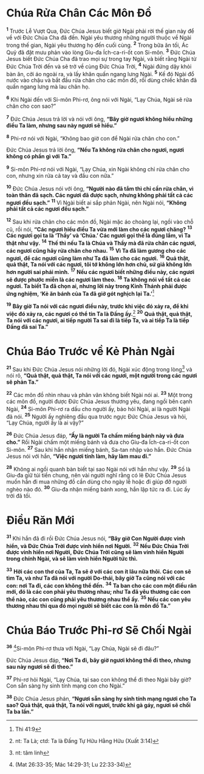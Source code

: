 # Chúa Rửa Chân Các Môn Đồ
<sup><b>1</b></sup> Trước Lễ Vượt Qua, Đức Chúa Jesus biết giờ Ngài phải rời thế gian này để về với Đức Chúa Cha đã đến. Ngài yêu thương những người thuộc về Ngài trong thế gian, Ngài yêu thương họ đến cuối cùng. <sup><b>2</b></sup> Trong bữa ăn tối, Ác Quỷ đã đặt mưu phản vào lòng Giu-đa Ích-ca-ri-ốt con Si-môn. <sup><b>3</b></sup> Đức Chúa Jesus biết Đức Chúa Cha đã trao mọi sự trong tay Ngài, và biết rằng Ngài từ Đức Chúa Trời đến và sẽ trở về cùng Đức Chúa Trời, <sup><b>4</b></sup> Ngài đứng dậy khỏi bàn ăn, cởi áo ngoài ra, và lấy khăn quấn ngang lưng Ngài. <sup><b>5</b></sup> Kế đó Ngài đổ nước vào chậu và bắt đầu rửa chân cho các môn đồ, rồi dùng chiếc khăn đã quấn ngang lưng mà lau chân họ.

<sup><b>6</b></sup> Khi Ngài đến với Si-môn Phi-rơ, ông nói với Ngài, “Lạy Chúa, Ngài sẽ rửa chân cho con sao?”

<sup><b>7</b></sup> Đức Chúa Jesus trả lời và nói với ông, **“Bây giờ ngươi không hiểu những điều Ta làm, nhưng sau này ngươi sẽ hiểu.”**

<sup><b>8</b></sup> Phi-rơ nói với Ngài, “Không bao giờ con để Ngài rửa chân cho con.”

Đức Chúa Jesus trả lời ông, **“Nếu Ta không rửa chân cho ngươi, ngươi không có phần gì với Ta.”**

<sup><b>9</b></sup> Si-môn Phi-rơ nói với Ngài, “Lạy Chúa, xin Ngài không chỉ rửa chân cho con, nhưng xin rửa cả tay và đầu con nữa.”

<sup><b>10</b></sup> Đức Chúa Jesus nói với ông, **“Người nào đã tắm thì chỉ cần rửa chân, vì toàn thân đã sạch. Các ngươi đã được sạch, nhưng không phải tất cả các ngươi đều sạch.”** <sup><b>11</b></sup> Vì Ngài biết ai sắp phản Ngài, nên Ngài nói, **“Không phải tất cả các ngươi đều sạch.”**

<sup><b>12</b></sup> Sau khi rửa chân cho các môn đồ, Ngài mặc áo choàng lại, ngồi vào chỗ cũ, rồi nói, **“Các ngươi hiểu điều Ta vừa mới làm cho các ngươi chăng?** <sup><b>13</b></sup> **Các ngươi gọi ta là ‘Thầy’ và ‘Chúa.’ Các ngươi gọi thế là đúng lắm, vì Ta thật như vậy.** <sup><b>14</b></sup> **Thế thì nếu Ta là Chúa và Thầy mà đã rửa chân các ngươi, các ngươi cũng hãy rửa chân cho nhau.** <sup><b>15</b></sup> **Vì Ta đã làm gương cho các ngươi, để các ngươi cũng làm như Ta đã làm cho các ngươi.** <sup><b>16</b></sup> **Quả thật, quả thật, Ta nói với các ngươi, tôi tớ không lớn hơn chủ, sứ giả không lớn hơn người sai phái mình.** <sup><b>17</b></sup> **Nếu các ngươi biết những điều này, các ngươi sẽ được phước miễn là các ngươi làm theo.** <sup><b>18</b></sup> **Ta không nói về tất cả các ngươi. Ta biết Ta đã chọn ai, nhưng lời này trong Kinh Thánh phải được ứng nghiệm, ‘Kẻ ăn bánh của Ta đã giở gót nghịch lại Ta.’**[^1-af5a299d-6067-4c1a-8626-4a13ca21b7e0]

<sup><b>19</b></sup> **Bây giờ Ta nói với các ngươi điều này, trước khi việc đó xảy ra, để khi việc đó xảy ra, các ngươi có thể tin Ta là Đấng ấy.**[^2-af5a299d-6067-4c1a-8626-4a13ca21b7e0] <sup><b>20</b></sup> **Quả thật, quả thật, Ta nói với các ngươi, ai tiếp người Ta sai đi là tiếp Ta, và ai tiếp Ta là tiếp Đấng đã sai Ta.”**

# Chúa Báo Trước về Kẻ Phản Ngài
<sup><b>21</b></sup> Sau khi Đức Chúa Jesus nói những lời đó, Ngài xúc động trong lòng[^3-af5a299d-6067-4c1a-8626-4a13ca21b7e0] và nói rõ, **“Quả thật, quả thật, Ta nói với các ngươi, một người trong các ngươi sẽ phản Ta.”**

<sup><b>22</b></sup> Các môn đồ nhìn nhau và phân vân không biết Ngài nói ai. <sup><b>23</b></sup> Một trong các môn đồ, người được Đức Chúa Jesus thương yêu, đang ngồi bên cạnh Ngài, <sup><b>24</b></sup> Si-môn Phi-rơ ra dấu cho người ấy, bảo hỏi Ngài, ai là người Ngài đã nói. <sup><b>25</b></sup> Người ấy nghiêng đầu qua trước ngực Đức Chúa Jesus và hỏi, “Lạy Chúa, người ấy là ai vậy?”

<sup><b>26</b></sup> Đức Chúa Jesus đáp, **“Ấy là người Ta chấm miếng bánh này và đưa cho.”** Rồi Ngài chấm một miếng bánh và đưa cho Giu-đa Ích-ca-ri-ốt con Si-môn. <sup><b>27</b></sup> Sau khi hắn nhận miếng bánh, Sa-tan nhập vào hắn. Đức Chúa Jesus nói với hắn, **“Việc ngươi tính làm, hãy làm mau đi.”**

<sup><b>28</b></sup> Không ai ngồi quanh bàn biết tại sao Ngài nói với hắn như vậy. <sup><b>29</b></sup> Số là Giu-đa giữ túi tiền chung, nên vài người nghĩ rằng có lẽ Đức Chúa Jesus muốn hắn đi mua những đồ cần dùng cho ngày lễ hoặc đi giúp đỡ người nghèo nào đó. <sup><b>30</b></sup> Giu-đa nhận miếng bánh xong, hắn lập tức ra đi. Lúc ấy trời đã tối.

# Điều Răn Mới
<sup><b>31</b></sup> Khi hắn đã đi rồi Đức Chúa Jesus nói, **“Bây giờ Con Người được vinh hiển, và Đức Chúa Trời được vinh hiển nơi Người.** <sup><b>32</b></sup> **Nếu Đức Chúa Trời được vinh hiển nơi Người, Đức Chúa Trời cũng sẽ làm vinh hiển Người trong chính Ngài, và sẽ làm vinh hiển Người tức thì.**

<sup><b>33</b></sup> **Hỡi các con thơ của Ta, Ta sẽ ở với các con ít lâu nữa thôi. Các con sẽ tìm Ta, và như Ta đã nói với người Do-thái, bây giờ Ta cũng nói với các con: nơi Ta đi, các con không thể đến.** <sup><b>34</b></sup> **Ta ban cho các con một điều răn mới, đó là các con phải yêu thương nhau; như Ta đã yêu thương các con thể nào, các con cũng phải yêu thương nhau thể ấy.** <sup><b>35</b></sup> **Nếu các con yêu thương nhau thì qua đó mọi người sẽ biết các con là môn đồ Ta.”**

# Chúa Báo Trước Phi-rơ Sẽ Chối Ngài
<sup><b>36</b></sup> [^1@-af5a299d-6067-4c1a-8626-4a13ca21b7e0]Si-môn Phi-rơ thưa với Ngài, “Lạy Chúa, Ngài sẽ đi đâu?”

Đức Chúa Jesus đáp, **“Nơi Ta đi, bây giờ ngươi không thể đi theo, nhưng sau này ngươi sẽ đi theo.”**

<sup><b>37</b></sup> Phi-rơ hỏi Ngài, “Lạy Chúa, tại sao con không thể đi theo Ngài bây giờ? Con sẵn sàng hy sinh tính mạng con cho Ngài.”

<sup><b>38</b></sup> Đức Chúa Jesus phán, **“Ngươi sẵn sàng hy sinh tính mạng ngươi cho Ta sao? Quả thật, quả thật, Ta nói với ngươi, trước khi gà gáy, ngươi sẽ chối Ta ba lần.”**

[^1-af5a299d-6067-4c1a-8626-4a13ca21b7e0]: Thi 41:9
[^2-af5a299d-6067-4c1a-8626-4a13ca21b7e0]: nt: Ta Là; ctd: Ta là Đấng Tự Hữu Hằng Hữu (Xuất 3:14)
[^3-af5a299d-6067-4c1a-8626-4a13ca21b7e0]: nt: tâm linh
[^1@-af5a299d-6067-4c1a-8626-4a13ca21b7e0]: (Mat 26:33-35; Mác 14:29-31; Lu 22:33-34)